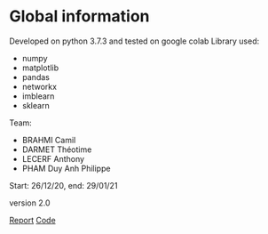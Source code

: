 # Global information
Developed on python 3.7.3 and tested on google colab 
Library used:
- numpy
- matplotlib
- pandas
- networkx
- imblearn
- sklearn


Team: 
- BRAHMI Camil
- DARMET Théotime
- LECERF Anthony
- PHAM Duy Anh Philippe

Start: 26/12/20, end: 29/01/21

version 2.0

[Report](https://github.com/Daphilippe/Spammer_detection_on_Twitter/blob/main/Data_mining_for_Big_Data.ipynb) 
[Code](https://github.com/Daphilippe/Spammer_detection_on_Twitter/blob/main/Data_Mining_for_Big_Data.pdf)

